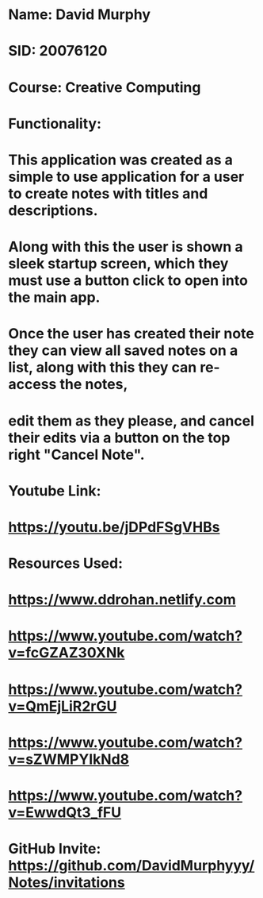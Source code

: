 # Name: David Murphy
#  SID: 20076120
#  Course: Creative Computing

#  Functionality:
#  This application was created as a simple to use application for a user to create notes with titles and descriptions.
#  Along with this the user is shown a sleek startup screen, which they must use a button click to open into the main app.
#  Once the user has created their note they can view all saved notes on a list, along with this they can re-access the notes,
#  edit them as they please, and cancel their edits via a button on the top right "Cancel Note".


#  Youtube Link:
#  https://youtu.be/jDPdFSgVHBs


#  Resources Used:
#  https://www.ddrohan.netlify.com
#  https://www.youtube.com/watch?v=fcGZAZ30XNk
#  https://www.youtube.com/watch?v=QmEjLiR2rGU
#  https://www.youtube.com/watch?v=sZWMPYIkNd8
#  https://www.youtube.com/watch?v=EwwdQt3_fFU


#  GitHub Invite: https://github.com/DavidMurphyyy/Notes/invitations







